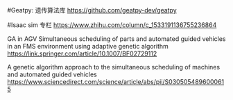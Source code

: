 #Geatpy: 遗传算法库
https://github.com/geatpy-dev/geatpy


#Isaac sim 专栏
https://www.zhihu.com/column/c_1533191136755236864



GA in AGV 
Simultaneous scheduling of parts and automated guided vehicles in an FMS environment using adaptive genetic algorithm
https://link.springer.com/article/10.1007/BF02729112

A genetic algorithm approach to the simultaneous scheduling of machines and automated guided vehicles
https://www.sciencedirect.com/science/article/abs/pii/S0305054896000615
